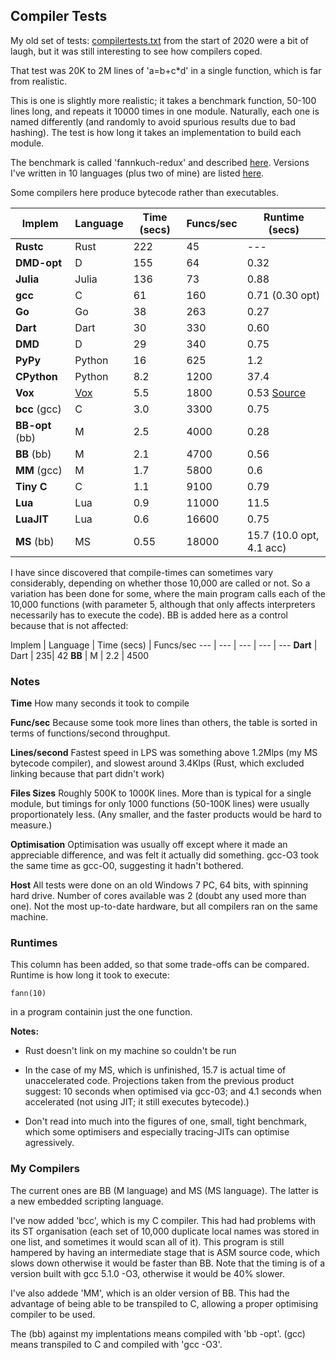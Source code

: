 ## Compiler Tests

My old set of tests: [compilertests.txt](compilertest.txt) from the start of 2020 were a bit of laugh, but it was still interesting to see how compilers coped.

That test was 20K to 2M lines of 'a=b+c*d' in a single function, which is far from realistic.

This is one is slightly more realistic; it takes a benchmark function, 50-100 lines long, and repeats it 10000 times in one module. Naturally, each one is named differently (and randomly to avoid spurious results due to bad hashing). The test is how long it takes an implementation to build each module.

The benchmark is called 'fannkuch-redux' and described [here](https://benchmarksgame-team.pages.debian.net/benchmarksgame/performance/fannkuchredux.html). Versions I've written in 10 languages (plus two of mine) are listed [here](fannkuch.txt).

Some compilers here produce bytecode rather than executables.

Implem | Language | Time (secs) | Funcs/sec | Runtime (secs)
--- | --- | --- | --- | ---
**Rustc** | Rust  | 222 | 45 | ---
**DMD-opt**       | D | 155 | 64 | 0.32
**Julia**    | Julia  | 136 | 73 | 0.88
**gcc** | C            | 61 | 160 | 0.71 (0.30 opt)
**Go**            | Go | 38 | 263 | 0.27
**Dart**          | Dart | 30 | 330 | 0.60   
**DMD**            | D | 29 | 340 | 0.75
**PyPy**      | Python | 16 | 625 | 1.2
**CPython**  | Python | 8.2 | 1200 | 37.4
**Vox**         | [Vox](https://github.com/MrSmith33/vox) | 5.5 | 1800 | 0.53 [Source](https://gist.github.com/MrSmith33/ac14e66a83b9d047793adede464ca1ef#file-fannkuch-vx)
**bcc** (gcc) | C        | 3.0 | 3300 | 0.75
**BB-opt** (bb) | M        | 2.5 | 4000 | 0.28
**BB** (bb)            | M | 2.1 | 4700 | 0.56
**MM** (gcc)          | M | 1.7 | 5800 | 0.6
**Tiny C**        | C | 1.1 | 9100 | 0.79
**Lua**         | Lua | 0.9 | 11000 | 11.5
**LuaJIT**      | Lua | 0.6 | 16600 | 0.75
**MS** (bb)         | MS | 0.55 | 18000 | 15.7 (10.0 opt, 4.1 acc)

I have since discovered that compile-times can sometimes vary considerably, depending on whether those 10,000 are called or not. So a variation has been done for some, where the main program calls each of the 10,000 functions (with parameter 5, although that only affects interpreters necessarily has to execute the code). BB is added here as a control because that is not affected:


Implem | Language | Time (secs) | Funcs/sec
--- | --- | --- | --- | ---
**Dart**          | Dart | 235| 42
**BB**             | M | 2.2 | 4500



### Notes

**Time** How many seconds it took to compile

**Func/sec** Because some took more lines than others, the table is sorted in terms of functions/second throughput.

**Lines/second** Fastest speed in LPS was something above 1.2Mlps (my MS bytecode compiler), and slowest around 3.4Klps (Rust, which excluded linking because that part didn't work)

**Files Sizes** Roughly 500K to 1000K lines. More than is typical for a single module, but timings for only 1000 functions (50-100K lines) were usually proportionately less. (Any smaller, and the faster products would be hard to measure.)

**Optimisation** Optimisation was usually off except where it made an appreciable difference, and was felt it actually did something. gcc-O3 took the same time as gcc-O0, suggesting it hadn't bothered.

**Host** All tests were done on an old Windows 7 PC, 64 bits, with spinning hard drive. Number of cores available was 2 (doubt any used more than one). Not the most up-to-date hardware, but all compilers ran on the same machine.

### Runtimes

This column has been added, so that some trade-offs can be compared. Runtime is how long it took to execute:

    fann(10)
    
in a program containin just the one function.

**Notes:**

* Rust doesn't link on my machine so couldn't be run

* In the case of my MS, which is unfinished, 15.7 is actual time of unaccelerated code. Projections taken from the previous product suggest: 10 seconds when optimised via gcc-03; and 4.1 seconds when accelerated (not using JIT; it still executes bytecode).)

* Don't read into much into the figures of one, small, tight benchmark, which some optimisers and especially tracing-JITs can optimise agressively.

### My Compilers

The current ones are BB (M language) and MS (MS language). The latter is a new embedded scripting language.

I've now added 'bcc', which is my C compiler. This had had problems with its ST organisation (each set of 10,000 duplicate local names was stored in one list, and sometimes it would scan all of it). This program is still hampered by having an intermediate stage that is ASM source code, which slows down otherwise it would be faster than BB. Note that the timing is of a version built with gcc 5.1.0 -O3, otherwise it would be 40% slower.

I've also addede 'MM', which is an older version of BB. This had the advantage of being able to be transpiled to C, allowing a proper optimising compiler to be used.

The (bb) against my implentations means compiled with 'bb -opt'. (gcc) means transpiled to C and compiled with 'gcc -O3'.
